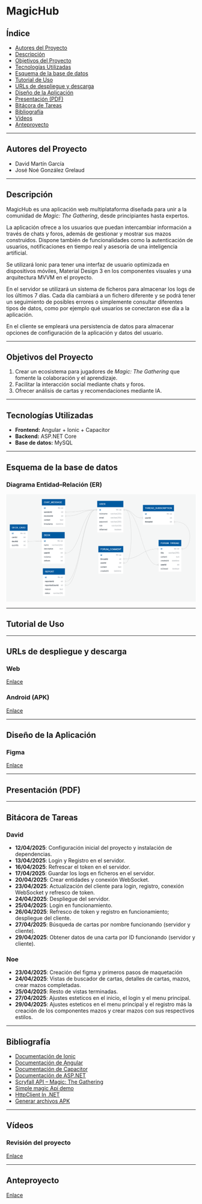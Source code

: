 # MagicHub

## Índice
- [Autores del Proyecto](#autores-del-proyecto)
- [Descripción](#descripción)
- [Objetivos del Proyecto](#objetivos-del-proyecto)
- [Tecnologías Utilizadas](#tecnologías-utilizadas)
- [Esquema de la base de datos](#esquema-de-la-base-de-datos)
- [Tutorial de Uso](#tutorial-de-uso)
- [URLs de despliegue y descarga](#urls-de-despliegue-y-descarga)
- [Diseño de la Aplicación](#diseño-de-la-aplicación)
- [Presentación (PDF)](#presentación-pdf)
- [Bitácora de Tareas](#bitácora-de-tareas)
- [Bibliografía](#bibliografía)
- [Vídeos](#vídeos)
- [Anteproyecto](#anteproyecto)

---

## Autores del Proyecto

- David Martín García  
- José Noé González Grelaud  

---

## Descripción

MagicHub es una aplicación web multiplataforma diseñada para unir a la comunidad de *Magic: The Gathering*, desde principiantes hasta expertos.

La aplicación ofrece a los usuarios que puedan intercambiar información a través de chats y foros, además de gestionar y mostrar sus mazos construidos. Dispone también de funcionalidades como la autenticación de usuarios, notificaciones en tiempo real y asesoría de una inteligencia artificial.

Se utilizará Ionic para tener una interfaz de usuario optimizada en dispositivos móviles, Material Design 3 en los componentes visuales y una arquitectura MVVM en el proyecto. 

En el servidor se utilizará un sistema de ficheros para almacenar los logs de los últimos 7 días. Cada día cambiará a un fichero diferente y se podrá tener un seguimiento de posibles errores o simplemente consultar diferentes tipos de datos, como por ejemplo qué usuarios se conectaron ese día a la aplicación.

En el cliente se empleará una persistencia de datos para almacenar opciones de configuración de la aplicación y datos del usuario.

---

## Objetivos del Proyecto

1. Crear un ecosistema para jugadores de *Magic: The Gathering* que fomente la colaboración y el aprendizaje.  
2. Facilitar la interacción social mediante chats y foros.  
3. Ofrecer análisis de cartas y recomendaciones mediante IA.  

---

## Tecnologías Utilizadas

- **Frontend:** Angular + Ionic + Capacitor  
- **Backend:** ASP.NET Core  
- **Base de datos:** MySQL

---

## Esquema de la base de datos

### Diagrama Entidad–Relación (ER)

![Diagrama ER](Images/BBDD.png)

---

## Tutorial de Uso

---

## URLs de despliegue y descarga

### Web
[Enlace](https://magic-hub-app.vercel.app/)

### Android (APK)
[Enlace](https://drive.google.com/drive/folders/1mJjBOEZnIKB-zrNw0YdbJ_z0uCPuiiyF?usp=sharing)

---

## Diseño de la Aplicación

### Figma
[Enlace](https://www.figma.com/design/9UIaWhamE4J6e4vrTp9jap/MAGICHUB-MOCKUP?node-id=0-1&t=RVZqIslaLqk6i7ja-1)

---

## Presentación (PDF)

---

## Bitácora de Tareas

### David
- **12/04/2025**: Configuración inicial del proyecto y instalación de dependencias.
- **13/04/2025**: Login y Registro en el servidor.
- **16/04/2025**: Refrescar el token en el servidor.
- **17/04/2025**: Guardar los logs en ficheros en el servidor.
- **20/04/2025**: Crear entidades y conexión WebSocket.
- **23/04/2025**: Actualización del cliente para login, registro, conexión WebSocket y refresco de token.
- **24/04/2025**: Despliegue del servidor.
- **25/04/2025**: Login en funcionamiento.
- **26/04/2025**: Refresco de token y registro en funcionamiento; despliegue del cliente.
- **27/04/2025**: Búsqueda de cartas por nombre funcionando (servidor y cliente).
- **29/04/2025**: Obtener datos de una carta por ID funcionando (servidor y cliente).


### Noe
- **23/04/2025**: Creación del figma y primeros pasos de maquetación
- **24/04/2025**: Vistas de buscador de cartas, detalles de cartas, mazos, crear mazos completadas.
- **25/04/2025**: Resto de vistas terminadas.
- **27/04/2025**: Ajustes esteticos en el inicio, el login y el menu principal.
- **29/04/2025**: Ajustes esteticos en el menu principal y el registro más la creación de los componentes mazos y crear mazos con sus respectivos estilos.
---

## Bibliografía

- [Documentación de Ionic](https://ionicframework.com/docs/components)
- [Documentación de Angular](https://angular.dev/overview)
- [Documentación de Capacitor](https://capacitorjs.com/docs)
- [Documentación de ASP.NET](https://learn.microsoft.com/es-es/aspnet/core/?view=aspnetcore-9.0)
- [Scryfall API – Magic: The Gathering](https://scryfall.com/docs/api)
- [Simple magic Api demo](https://www.youtube.com/watch?v=l50izjxnJtE)
- [HttpClient In .NET](https://www.youtube.com/watch?v=g-JGay_lnWI)
- [Generar archivos APK](https://code.tutsplus.com/es/how-to-generate-apk-and-signed-apk-files-in-android-studio--cms-37927t)

---

## Vídeos

### Revisión del proyecto

[Enlace]()

---

## Anteproyecto

[Enlace](https://big-mercury-2f2.notion.site/Anteproyecto-1c625e1380868064812cf17aef250f8b)
